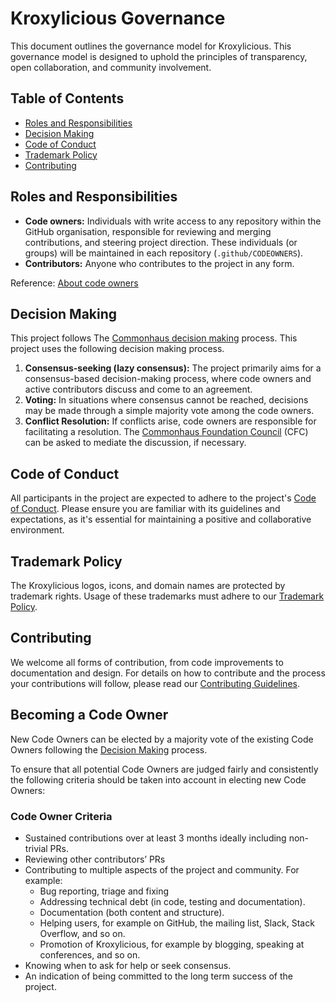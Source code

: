 # Kroxylicious Governance

This document outlines the governance model for Kroxylicious.
This governance model is designed to uphold the principles of transparency, open collaboration, and community involvement.

[cfc]: https://www.commonhaus.org/bylaws/cf-council.html
[cdm]: https://www.commonhaus.org/bylaws/decision-making.html
[ctp]: https://www.commonhaus.org/policies/trademark-policy/
[coc]: ./CODE_OF_CONDUCT.md
[contrib]: ./CONTRIBUTING.md

## Table of Contents

- [Roles and Responsibilities](#roles-and-responsibilities)
- [Decision Making](#decision-making)
- [Code of Conduct](#code-of-conduct)
- [Trademark Policy](#trademark-policy)
- [Contributing](#contributing)

## Roles and Responsibilities

- **Code owners:** Individuals with write access to any repository within the GitHub organisation, responsible for reviewing and merging contributions, and steering project direction. These individuals (or groups) will be maintained in each repository (`.github/CODEOWNERS`).
- **Contributors:** Anyone who contributes to the project in any form.

Reference: [About code owners](https://docs.github.com/en/repositories/managing-your-repositorys-settings-and-features/customizing-your-repository/about-code-owners)

## Decision Making

This project follows The [Commonhaus decision making][cdm] process.
This project uses the following decision making process.

1. **Consensus-seeking (lazy consensus):** The project primarily aims for a consensus-based decision-making process, where code owners and active contributors discuss and come to an agreement.
2. **Voting:** In situations where consensus cannot be reached, decisions may be made through a simple majority vote among the code owners.
3. **Conflict Resolution:** If conflicts arise, code owners are responsible for facilitating a resolution. The [Commonhaus Foundation Council][cfc] (CFC) can be asked to mediate the discussion, if necessary.

## Code of Conduct

All participants in the project are expected to adhere to the project's [Code of Conduct](./CODE_OF_CONDUCT.md). Please ensure you are familiar with its guidelines and expectations, as it's essential for maintaining a positive and collaborative environment.

## Trademark Policy

The Kroxylicious logos, icons, and domain names are protected by trademark rights. Usage of these trademarks must adhere to our [Trademark Policy][ctp].

## Contributing

We welcome all forms of contribution, from code improvements to documentation and design. For details on how to contribute and the process your contributions will follow, please read our [Contributing Guidelines][contrib].

## Becoming a Code Owner

New Code Owners can be elected by a majority vote of the existing Code Owners following the [Decision Making](#decision-making) process.

To ensure that all potential Code Owners are judged fairly and consistently the following criteria should be taken into account in electing new Code Owners:

### Code Owner Criteria

* Sustained contributions over at least 3 months ideally including non-trivial PRs.
* Reviewing other contributors’ PRs
* Contributing to multiple aspects of the project and community. For example:
  * Bug reporting, triage and fixing
  * Addressing technical debt (in code, testing and documentation).
  * Documentation (both content and structure).
  * Helping users, for example on GitHub, the mailing list, Slack, Stack Overflow, and so on.
  * Promotion of Kroxylicious, for example by blogging, speaking at conferences, and so on.
* Knowing when to ask for help or seek consensus.
* An indication of being committed to the long term success of the project.
